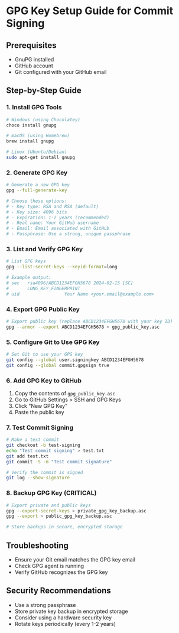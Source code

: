# GPG Key Setup Guide for Commit Signing

## Prerequisites
- GnuPG installed
- GitHub account
- Git configured with your GitHub email

## Step-by-Step Guide

### 1. Install GPG Tools
```bash
# Windows (using Chocolatey)
choco install gnupg

# macOS (using Homebrew)
brew install gnupg

# Linux (Ubuntu/Debian)
sudo apt-get install gnupg
```

### 2. Generate GPG Key
```bash
# Generate a new GPG key
gpg --full-generate-key

# Choose these options:
# - Key type: RSA and RSA (default)
# - Key size: 4096 bits
# - Expiration: 1-2 years (recommended)
# - Real name: Your GitHub username
# - Email: Email associated with GitHub
# - Passphrase: Use a strong, unique passphrase
```

### 3. List and Verify GPG Key
```bash
# List GPG keys
gpg --list-secret-keys --keyid-format=long

# Example output:
# sec   rsa4096/ABCD1234EFGH5678 2024-02-15 [SC]
#       LONG_KEY_FINGERPRINT
# uid                 Your Name <your.email@example.com>
```

### 4. Export GPG Public Key
```bash
# Export public key (replace ABCD1234EFGH5678 with your key ID)
gpg --armor --export ABCD1234EFGH5678 > gpg_public_key.asc
```

### 5. Configure Git to Use GPG Key
```bash
# Set Git to use your GPG key
git config --global user.signingkey ABCD1234EFGH5678
git config --global commit.gpgsign true
```

### 6. Add GPG Key to GitHub
1. Copy the contents of `gpg_public_key.asc`
2. Go to GitHub Settings > SSH and GPG Keys
3. Click "New GPG Key"
4. Paste the public key

### 7. Test Commit Signing
```bash
# Make a test commit
git checkout -b test-signing
echo "Test commit signing" > test.txt
git add test.txt
git commit -S -m "Test commit signature"

# Verify the commit is signed
git log --show-signature
```

### 8. Backup GPG Key (CRITICAL)
```bash
# Export private and public keys
gpg --export-secret-keys > private_gpg_key_backup.asc
gpg --export > public_gpg_key_backup.asc

# Store backups in secure, encrypted storage
```

## Troubleshooting
- Ensure your Git email matches the GPG key email
- Check GPG agent is running
- Verify GitHub recognizes the GPG key

## Security Recommendations
- Use a strong passphrase
- Store private key backup in encrypted storage
- Consider using a hardware security key
- Rotate keys periodically (every 1-2 years)

